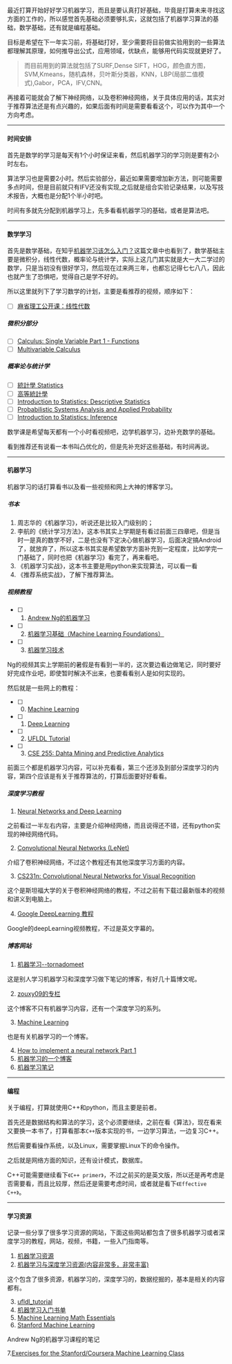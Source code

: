 最近打算开始好好学习机器学习，而且是要认真打好基础，毕竟是打算未来寻找这方面的工作的，所以感觉首先基础必须要够扎实，这就包括了机器学习算法的基础，数学基础，还有就是编程基础。

目标是希望在下一年实习前，将基础打好，至少需要将目前做实验用到的一些算法都理解其原理，如何推导出公式，应用领域，优缺点，能够用代码实现就更好了。

> 而目前用到的算法就包括了SURF,Dense SIFT，HOG，颜色直方图，SVM,Kmeans，随机森林，贝叶斯分类器，KNN，LBP(局部二值模式),Gabor，PCA，IFV,CNN。

再接着可能就会了解下神经网络，以及卷积神经网络，关于具体应用的话，其实对于推荐算法还是有点兴趣的，如果后面有时间是需要看看这个，可以作为其中一个方向考虑。


---
#### 时间安排

首先是数学的学习是每天有1个小时保证来看，然后机器学习的学习则是要有2小时左右。

算法学习也是需要2小时。然后实验部分，最近如果需要增加新方法，则可能需要多点时间，但是目前就只有IFV还没有实现,之后就是组合实验记录结果，以及写技术报告，大概也是分配1个半小时吧。

时间有多就先分配到机器学习上，先多看看机器学习的基础，或者是算法吧。

---
#### 数学学习

首先是数学基础，在知乎[机器学习该怎么入门？](https://www.zhihu.com/question/20691338)这篇文章中也看到了，数学基础主要是微积分，线性代数，概率论与统计学，实际上这几门其实就是大一大二学过的数学，只是当初没有很好学习，然后现在过来两三年，也都忘记得七七八八，因此也就产生了恐惧吧，觉得自己是学不好的。

所以这里就列下了学习数学的计划，主要是看推荐的视频，顺序如下：
- [ ] [麻省理工公开课：线性代数](http://open.163.com/special/opencourse/daishu.html)

##### 微积分部分

- [ ] [Calculus: Single Variable Part 1 - Functions](https://www.coursera.org/learn/single-variable-calculus)
- [ ] [Multivariable Calculus](http://ocw.mit.edu/courses/mathematics/18-02sc-multivariable-calculus-fall-2010/)

##### 概率论与统计学

- [ ] [統計學 Statistics](http://ocw.nctu.edu.tw/course_detail_3.php?bgid=1&gid=0&nid=270#.V0mV8fl96he)
- [ ] [高等統計學](http://ocw.nctu.edu.tw/course_detail_3.php?bgid=1&gid=1&nid=362#.V0mV9fl96he)
- [ ] [Introduction to Statistics: Descriptive Statistics](https://www.edx.org/course/introduction-statistics-descriptive-uc-berkeleyx-stat2-1x)
- [ ] [Probabilistic Systems Analysis and Applied Probability](http://ocw.mit.edu/courses/electrical-engineering-and-computer-science/6-041-probabilistic-systems-analysis-and-applied-probability-fall-2010/)
- [ ] [Introduction to Statistics: Inference](https://www.edx.org/course/introduction-statistics-inference-uc-berkeleyx-stat2-3x#.U3nU2vmSxhQ)

数学课是希望每天都有一个小时看视频吧，边学机器学习，边补充数学的基础。

看到推荐还有说看一本书叫凸优化的，但是先补充好这些基础，有时间再说。

---
#### 机器学习
机器学习的话打算看书以及看一些视频和网上大神的博客学习。

##### 书本

1. 周志华的《机器学习》，听说还是比较入门级别的；
2. 李航的《统计学习方法》，这本书其实上学期是有看过前面三四章吧，但是当时一是真的数学不好，二是也没有下定决心做机器学习，后面决定搞Android了，就放弃了，所以这本书其实是希望数学方面补充到一定程度，比如学完一门基础了，同时也把《机器学习》看完了，再来看吧。
3. 《机器学习实战》，这本书主要是用python来实现算法，可以看一看
4. 《推荐系统实战》，了解下推荐算法。

##### 视频教程

- [ ] 1. [Andrew Ng的机器学习](https://www.coursera.org/learn/machine-learning)
- [ ] 2. [机器学习基础（Machine Learning Foundations）](https://www.coursera.org/course/ntumlone)
- [ ] 3. [机器学习技术](https://www.coursera.org/course/ntumltwo)

Ng的视频其实上学期前的暑假是有看到一半的，这次要边看边做笔记，同时要好好完成作业吧，即使暂时解决不出来，也要看看别人是如何实现的。

然后就是一些网上的教程：
- [ ] 0. [Machine Learning](http://openclassroom.stanford.edu/MainFolder/CoursePage.php?course=MachineLearning)
- [ ] 1. [Deep Learning](http://openclassroom.stanford.edu/MainFolder/CoursePage.php?course=DeepLearning)
- [ ] 2. [UFLDL Tutorial](http://deeplearning.stanford.edu/wiki/index.php/UFLDL_Tutorial)
- [ ] 3. [CSE 255: Dahta Mining and Predictive Analytics](http://cseweb.ucsd.edu/classes/fa15/cse255-a/)

前面三个都是机器学习内容，可以补充看看，第三个还涉及到部分深度学习的内容，第四个应该是有关于推荐算法的，打算后面要好好看看。

##### 深度学习教程
1. [Neural Networks and Deep Learning](http://neuralnetworksanddeeplearning.com/index.html)

之前看过一半左右内容，主要是介绍神经网络，而且说得还不错，还有python实现的神经网络代码。

2. [Convolutional Neural Networks (LeNet)](http://deeplearning.net/tutorial/lenet.html#lenet)

介绍了卷积神经网络，不过这个教程还有其他深度学习方面的内容。

3. [CS231n: Convolutional Neural Networks for Visual Recognition](http://cs231n.stanford.edu/syllabus.html)

这个是斯坦福大学的关于卷积神经网络的教程，不过之前有下载过最新版本的视频和讲义到电脑上。

4. [Google DeepLearning 教程](https://classroom.udacity.com/courses/ud730/lessons/6370362152/concepts/63798118170923)

Google的deepLearning视频教程，不过是英文字幕的。

##### 博客网站
1. [机器学习--tornadomeet](http://www.cnblogs.com/tornadomeet/tag/%E6%9C%BA%E5%99%A8%E5%AD%A6%E4%B9%A0/default.html?page=1)
 
  这是别人学习机器学习和深度学习做下笔记的博客，有好几十篇博文呢。

2. [zouxy09的专栏](http://blog.csdn.net/zouxy09)

  这个博客不只有机器学习内容，还有一个深度学习的系列。
  
3. [Machine Learning](http://www.cnblogs.com/jerrylead/tag/Machine%20Learning/default.html?page=1) 

  也是有关机器学习的一个博客。
  
4. [How to implement a neural network Part 1](http://peterroelants.github.io/posts/neural_network_implementation_part01/)
5. [机器学习的一个博客](http://qianjiye.de/categories/)
6. [机器学习笔记](https://github.com/lijin-THU/notes-machine-learning/blob/master/ReadMe.md)


---
#### 编程

  关于编程，打算就使用C++和python，而且主要是前者。
  
  首先还是数据结构和算法的学习，这个必须要继续，之前在看《算法》，现在看来又要换一本书了，打算看那本`C++`版本实现的书，一边学习算法，一边复习C++。
  
  然后需要看操作系统，以及Linux，需要掌握Linux下的命令操作。
  
  之后就是网络方面的知识，还有设计模式，数据库。
  
  C++可能需要继续看下`《C++ primer》`，不过之前买的是英文版，所以还是再考虑是否需要看，而且比较厚，然后还是需要考虑时间，或者就是看下`《Effective C++》`。
  

---
#### 学习资源
  
  记录一些分享了很多学习资源的网站，下面这些网站都包含了很多机器学习或者深度学习的教程，网站，视频，书籍，一些入门指南等。

1. [机器学习资源](http://qianjiye.de/2014/11/advice-for-applying-machine-learning)
2. [机器学习与深度学习资源(内容非常多，非常丰富)](https://github.com/ty4z2008/Qix/blob/master/dl.md)

 这个包含了很多资源，机器学习的，深度学习的，数据挖掘的，基本是相关的内容都有。

3. [ufldl_tutorial](https://github.com/jatinshah/ufldl_tutorial)
4. [机器学习入门书单](http://www.hankcs.com/ml/machine-learning-entry-list.html)
5. [Machine Learning Math Essentials](http://courses.washington.edu/css490/2012.Winter/lecture_slides/02_math_essentials.pdf)
6. [Stanford Machine Learning](http://www.holehouse.org/mlclass/index.html)

  Andrew Ng的机器学习课程的笔记

7.[Exercises for the Stanford/Coursera Machine Learning Class](https://github.com/rieder91/MachineLearning)

